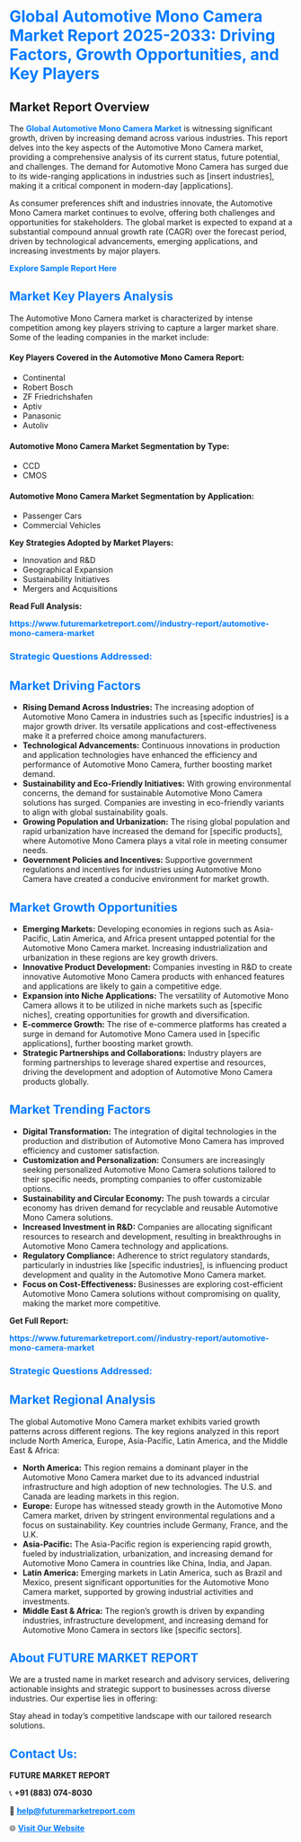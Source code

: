 <h1 style="color: #007BFF;">Global Automotive Mono Camera Market Report 2025-2033: Driving Factors, Growth Opportunities, and Key Players</h1>

<section id="overview">
<h2>Market Report Overview</h2>
<p>The <a href="https://www.futuremarketreport.com//industry-report/automotive-mono-camera-market" style="color: #007BFF; text-decoration: none;"><strong>Global Automotive Mono Camera Market</strong></a> is witnessing significant growth, driven by increasing demand across various industries. This report delves into the key aspects of the Automotive Mono Camera market, providing a comprehensive analysis of its current status, future potential, and challenges. The demand for Automotive Mono Camera has surged due to its wide-ranging applications in industries such as [insert industries], making it a critical component in modern-day [applications].</p>
<p>As consumer preferences shift and industries innovate, the Automotive Mono Camera market continues to evolve, offering both challenges and opportunities for stakeholders. The global market is expected to expand at a substantial compound annual growth rate (CAGR) over the forecast period, driven by technological advancements, emerging applications, and increasing investments by major players.</p>
</section>

<section id="overview">
<p><a href="https://www.futuremarketreport.com//request-sample/reportId=62291" style="color: #007BFF; text-decoration: none;"><strong>Explore Sample Report Here</strong></a></p>
</section>

<section id="key-players">
<h2 style="color: #007BFF;">Market Key Players Analysis</h2>
<p>The Automotive Mono Camera market is characterized by intense competition among key players striving to capture a larger market share. Some of the leading companies in the market include:</p>
<h4>Key Players Covered in the Automotive Mono Camera Report:</h4>
<ul><li>Continental</li><li>Robert Bosch</li><li>ZF Friedrichshafen</li><li>Aptiv</li><li>Panasonic</li><li>Autoliv</li></ul>
<h4>Automotive Mono Camera Market Segmentation by Type:</h4>
<ul><li>CCD</li><li>CMOS</li></ul>

<h4>Automotive Mono Camera Market Segmentation by Application:</h4>
<ul><li>Passenger Cars</li><li>Commercial Vehicles</li></ul>
<p><strong>Key Strategies Adopted by Market Players:</strong></p>
<ul>
<li>Innovation and R&D</li>
<li>Geographical Expansion</li>
<li>Sustainability Initiatives</li>
<li>Mergers and Acquisitions</li>
</ul>
</section>

<section>
<p><strong>Read Full Analysis: </strong></p><a href="https://www.futuremarketreport.com//industry-report/automotive-mono-camera-market" style="color: #007BFF; text-decoration: none;"><strong>https://www.futuremarketreport.com//industry-report/automotive-mono-camera-market</strong></a>
<h3 style="color: #007BFF;">Strategic Questions Addressed:</h3>
</section>

<section id="driving-factors">
<h2 style="color: #007BFF;">Market Driving Factors</h2>
<ul>
<li><strong>Rising Demand Across Industries:</strong> The increasing adoption of Automotive Mono Camera in industries such as [specific industries] is a major growth driver. Its versatile applications and cost-effectiveness make it a preferred choice among manufacturers.</li>
<li><strong>Technological Advancements:</strong> Continuous innovations in production and application technologies have enhanced the efficiency and performance of Automotive Mono Camera, further boosting market demand.</li>
<li><strong>Sustainability and Eco-Friendly Initiatives:</strong> With growing environmental concerns, the demand for sustainable Automotive Mono Camera solutions has surged. Companies are investing in eco-friendly variants to align with global sustainability goals.</li>
<li><strong>Growing Population and Urbanization:</strong> The rising global population and rapid urbanization have increased the demand for [specific products], where Automotive Mono Camera plays a vital role in meeting consumer needs.</li>
<li><strong>Government Policies and Incentives:</strong> Supportive government regulations and incentives for industries using Automotive Mono Camera have created a conducive environment for market growth.</li>
</ul>
</section>

<section id="growth-opportunities">
<h2 style="color: #007BFF;">Market Growth Opportunities</h2>
<ul>
<li><strong>Emerging Markets:</strong> Developing economies in regions such as Asia-Pacific, Latin America, and Africa present untapped potential for the Automotive Mono Camera market. Increasing industrialization and urbanization in these regions are key growth drivers.</li>
<li><strong>Innovative Product Development:</strong> Companies investing in R&D to create innovative Automotive Mono Camera products with enhanced features and applications are likely to gain a competitive edge.</li>
<li><strong>Expansion into Niche Applications:</strong> The versatility of Automotive Mono Camera allows it to be utilized in niche markets such as [specific niches], creating opportunities for growth and diversification.</li>
<li><strong>E-commerce Growth:</strong> The rise of e-commerce platforms has created a surge in demand for Automotive Mono Camera used in [specific applications], further boosting market growth.</li>
<li><strong>Strategic Partnerships and Collaborations:</strong> Industry players are forming partnerships to leverage shared expertise and resources, driving the development and adoption of Automotive Mono Camera products globally.</li>
</ul>
</section>

<section id="trending-factors">
<h2 style="color: #007BFF;">Market Trending Factors</h2>
<ul>
<li><strong>Digital Transformation:</strong> The integration of digital technologies in the production and distribution of Automotive Mono Camera has improved efficiency and customer satisfaction.</li>
<li><strong>Customization and Personalization:</strong> Consumers are increasingly seeking personalized Automotive Mono Camera solutions tailored to their specific needs, prompting companies to offer customizable options.</li>
<li><strong>Sustainability and Circular Economy:</strong> The push towards a circular economy has driven demand for recyclable and reusable Automotive Mono Camera solutions.</li>
<li><strong>Increased Investment in R&D:</strong> Companies are allocating significant resources to research and development, resulting in breakthroughs in Automotive Mono Camera technology and applications.</li>
<li><strong>Regulatory Compliance:</strong> Adherence to strict regulatory standards, particularly in industries like [specific industries], is influencing product development and quality in the Automotive Mono Camera market.</li>
<li><strong>Focus on Cost-Effectiveness:</strong> Businesses are exploring cost-efficient Automotive Mono Camera solutions without compromising on quality, making the market more competitive.</li>
</ul>
</section>

<section>
<p><strong>Get Full Report: </strong></p><a href="https://www.futuremarketreport.com//industry-report/automotive-mono-camera-market" style="color: #007BFF; text-decoration: none;"><strong>https://www.futuremarketreport.com//industry-report/automotive-mono-camera-market</strong></a>
<h3 style="color: #007BFF;">Strategic Questions Addressed:</h3>
</section>


<section id="regional-analysis">
<h2 style="color: #007BFF;">Market Regional Analysis</h2>
<p>The global Automotive Mono Camera market exhibits varied growth patterns across different regions. The key regions analyzed in this report include North America, Europe, Asia-Pacific, Latin America, and the Middle East & Africa:</p>
<ul>
<li><strong>North America:</strong> This region remains a dominant player in the Automotive Mono Camera market due to its advanced industrial infrastructure and high adoption of new technologies. The U.S. and Canada are leading markets in this region.</li>
<li><strong>Europe:</strong> Europe has witnessed steady growth in the Automotive Mono Camera market, driven by stringent environmental regulations and a focus on sustainability. Key countries include Germany, France, and the U.K.</li>
<li><strong>Asia-Pacific:</strong> The Asia-Pacific region is experiencing rapid growth, fueled by industrialization, urbanization, and increasing demand for Automotive Mono Camera in countries like China, India, and Japan.</li>
<li><strong>Latin America:</strong> Emerging markets in Latin America, such as Brazil and Mexico, present significant opportunities for the Automotive Mono Camera market, supported by growing industrial activities and investments.</li>
<li><strong>Middle East & Africa:</strong> The region’s growth is driven by expanding industries, infrastructure development, and increasing demand for Automotive Mono Camera in sectors like [specific sectors].</li>
</ul>
</section>

<footer>
<h2 style="color: #007BFF;">About FUTURE MARKET REPORT</h2>
<p>We are a trusted name in market research and advisory services, delivering actionable insights and strategic support to businesses across diverse industries. Our expertise lies in offering:</p>

<p>Stay ahead in today’s competitive landscape with our tailored research solutions.</p>

<h2 style="color: #007BFF;">Contact Us:</h2>
<p><strong>FUTURE MARKET REPORT</strong></p>
<p>📞 <strong>+91 (883) 074-8030</strong></p>
<p>📧 <strong><a href="mailto:help@futuremarketreport.com" style="color: #007BFF;">help@futuremarketreport.com</a></strong></p>
<p>🌐 <strong><a href="https://www.futuremarketreport.com/" style="color: #007BFF;">Visit Our Website</a></strong></p>
</footer>